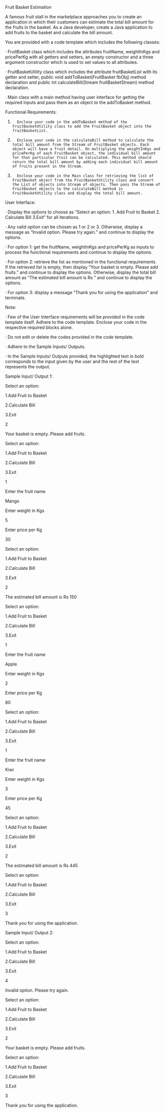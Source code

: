 Fruit Basket Estimation

A famous fruit stall in the marketplace approaches you to create an application in which their customers can estimate the total bill amount for the fruits in the basket. As a Java developer, create a Java application to add fruits to the basket and calculate the bill amount.

You are provided with a code template which includes the following classes:

· FruitBasket class which includes the attributes fruitName, weightInKgs and pricePerKg with all getters and setters, an empty constructor and a three argument constructor which is used to set values to all attributes.

· FruitBasketUtility class which includes the attribute fruitBasketList with its getter and setter, public void addToBasket(FruitBasket fbObj) method declaration and public int calculateBill(Stream<FruitBasket> fruitBasketStream) method declaration.

· Main class with a main method having user interface for getting the required inputs and pass them as an object to the addToBasket method.

Functional Requirements:

1.       Enclose your code in the addToBasket method of the FruitBasketUtility class to add the FruitBasket object into the fruitBasketList.

2.       Enclose your code in the calculateBill method to calculate the total bill amount from the Stream of FruitBasket objects. Each object will have a fruit detail. On multiplying the weightInKgs and pricePerKg of each FruitBasket object, the individual bill amount for that particular fruit can be calculated. This method should return the total bill amount by adding each individual bill amount of fruits present in the Stream.

3.       Enclose your code in the Main class for retrieving the list of FruitBasket object from the FruitBasketUtility class and convert the List of objects into Stream of objects. Then pass the Stream of FruitBasket objects to the calculateBill method in FruitBasketUtility class and display the total bill amount.

User Interface:

· Display the options to choose as “Select an option: 1. Add Fruit to Basket 2. Calculate Bill 3.Exit” for all iterations.

· Any valid option can be chosen as 1 or 2 or 3. Otherwise, display a message as “Invalid option. Please try again.” and continue to display the options.

· For option 1: get the fruitName, weightInKgs and pricePerKg as inputs to process the functional requirements and continue to display the options.

· For option 2: retrieve the list as mentioned in the functional requirements. If the retrieved list is empty, then display “Your basket is empty. Please add fruits.” and continue to display the options. Otherwise, display the total bill amount as “The estimated bill amount is Rs <total bill amount>” and continue to display the options.

· For option 3: display a message “Thank you for using the application” and terminate.

Note:

· Few of the User Interface requirements will be provided in the code template itself. Adhere to the code template. Enclose your code in the respective required blocks alone.

· Do not edit or delete the codes provided in the code template.

· Adhere to the Sample Inputs/ Outputs.

· In the Sample Inputs/ Outputs provided, the highlighted text in bold corresponds to the input given by the user and the rest of the text represents the output.

Sample Input/ Output 1:

Select an option:

1.Add Fruit to Basket

2.Calculate Bill

3.Exit

2

Your basket is empty. Please add fruits.

Select an option:

1.Add Fruit to Basket

2.Calculate Bill

3.Exit

1

Enter the fruit name

Mango

Enter weight in Kgs

5

Enter price per Kg

30

Select an option:

1.Add Fruit to Basket

2.Calculate Bill

3.Exit

2

The estimated bill amount is Rs 150

Select an option:

1.Add Fruit to Basket

2.Calculate Bill

3.Exit

1

Enter the fruit name

Apple

Enter weight in Kgs

2

Enter price per Kg

80

Select an option:

1.Add Fruit to Basket

2.Calculate Bill

3.Exit

1

Enter the fruit name

Kiwi

Enter weight in Kgs

3

Enter price per Kg

45

Select an option:

1.Add Fruit to Basket

2.Calculate Bill

3.Exit

2

The estimated bill amount is Rs 445

Select an option:

1.Add Fruit to Basket

2.Calculate Bill

3.Exit

3

Thank you for using the application.

Sample Input/ Output 2:

Select an option:

1.Add Fruit to Basket

2.Calculate Bill

3.Exit

4

Invalid option. Please try again.

Select an option:

1.Add Fruit to Basket

2.Calculate Bill

3.Exit

2

Your basket is empty. Please add fruits.

Select an option:

1.Add Fruit to Basket

2.Calculate Bill

3.Exit

3

Thank you for using the application.
